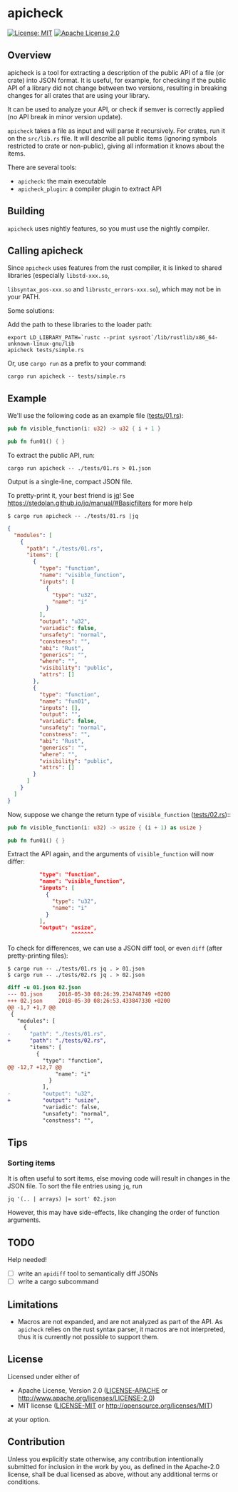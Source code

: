 # apicheck

[![License: MIT](https://img.shields.io/badge/License-MIT-yellow.svg)](./LICENSE-MIT)
[![Apache License 2.0](https://img.shields.io/badge/License-Apache%202.0-blue.svg)](./LICENSE-APACHE)

## Overview

apicheck is a tool for extracting a description of the public API of a file (or crate) into JSON format.
It is useful, for example, for checking if the public API of a library did not change between two versions,
resulting in breaking changes for all crates that are using your library.

It can be used to analyze your API, or check if semver is correctly applied (no API break in minor version update).

`apicheck` takes a file as input and will parse it recursively. For crates, run it on the `src/lib.rs` file.
It will describe all public items (ignoring symbols restricted to crate or non-public), giving all information
it knows about the items.

There are several tools:

* `apicheck`: the main executable
* `apicheck_plugin`: a compiler plugin to extract API

## Building

`apicheck` uses nightly features, so you must use the nightly compiler.

## Calling apicheck

Since `apicheck` uses features from the rust compiler, it is linked to shared libraries (especially `libstd-xxx.so`,

`libsyntax_pos-xxx.so` and `librustc_errors-xxx.so`), which may not be in your PATH.

Some solutions:

Add the path to these libraries to the loader path:

```shell
export LD_LIBRARY_PATH=`rustc --print sysroot`/lib/rustlib/x86_64-unknown-linux-gnu/lib
apicheck tests/simple.rs
```

Or, use `cargo run` as a prefix to your command:

```shell
cargo run apicheck -- tests/simple.rs
```

## Example

We'll use the following code as an example file ([tests/01.rs](tests/01.rs)):

```rust
pub fn visible_function(i: u32) -> u32 { i + 1 }

pub fn fun01() { }
```

To extract the public API, run:

```shell
cargo run apicheck -- ./tests/01.rs > 01.json
```

Output is a single-line, compact JSON file.

To pretty-print it, your best friend is [jq](https://github.com/stedolan/jq)!
See https://stedolan.github.io/jq/manual/#Basicfilters for more help

```shell
$ cargo run apicheck -- ./tests/01.rs |jq
```
```json
{
  "modules": [
    {
      "path": "./tests/01.rs",
      "items": [
        {
          "type": "function",
          "name": "visible_function",
          "inputs": [
            {
              "type": "u32",
              "name": "i"
            }
          ],
          "output": "u32",
          "variadic": false,
          "unsafety": "normal",
          "constness": "",
          "abi": "Rust",
          "generics": "",
          "where": "",
          "visibility": "public",
          "attrs": []
        },
        {
          "type": "function",
          "name": "fun01",
          "inputs": [],
          "output": "",
          "variadic": false,
          "unsafety": "normal",
          "constness": "",
          "abi": "Rust",
          "generics": "",
          "where": "",
          "visibility": "public",
          "attrs": []
        }
      ]
    }
  ]
}
```

Now, suppose we change the return type of `visible_function` ([tests/02.rs](tests/02.rs))::

```rust
pub fn visible_function(i: u32) -> usize { (i + 1) as usize }

pub fn fun01() { }
```

Extract the API again, and the arguments of `visible_function` will now differ:

```json
          "type": "function",
          "name": "visible_function",
          "inputs": [
            {
              "type": "u32",
              "name": "i"
            }
          ],
          "output": "usize",
                    ^^^^^^^
```

To check for differences, we can use a JSON diff tool, or even `diff` (after pretty-printing files):

```shell
$ cargo run -- ./tests/01.rs jq . > 01.json
$ cargo run -- ./tests/02.rs jq . > 02.json
```
```diff
diff -u 01.json 02.json 
--- 01.json     2018-05-30 08:26:39.234748749 +0200
+++ 02.json     2018-05-30 08:26:53.433847330 +0200
@@ -1,7 +1,7 @@
 {
   "modules": [
     {
-      "path": "./tests/01.rs",
+      "path": "./tests/02.rs",
       "items": [
         {
           "type": "function",
@@ -12,7 +12,7 @@
               "name": "i"
             }
           ],
-          "output": "u32",
+          "output": "usize",
           "variadic": false,
           "unsafety": "normal",
           "constness": "",
```

## Tips

### Sorting items

It is often useful to sort items, else moving code will result in changes in the JSON file.
To sort the file entries using `jq`, run

```shell
jq '(.. | arrays) |= sort' 02.json

```
However, this may have side-effects, like changing the order of function arguments.

## TODO

Help needed!

- [ ] write an `apidiff` tool to semantically diff JSONs
- [ ] write a cargo subcommand

## Limitations

- Macros are not expanded, and are not analyzed as part of the API. As `apicheck` relies on the rust syntax parser, it
  macros are not interpreted, thus it is currently not possible to support them.

## License

Licensed under either of

 * Apache License, Version 2.0
   ([LICENSE-APACHE](LICENSE-APACHE) or http://www.apache.org/licenses/LICENSE-2.0)
 * MIT license
   ([LICENSE-MIT](LICENSE-MIT) or http://opensource.org/licenses/MIT)

at your option.

## Contribution

Unless you explicitly state otherwise, any contribution intentionally submitted
for inclusion in the work by you, as defined in the Apache-2.0 license, shall be
dual licensed as above, without any additional terms or conditions.

